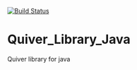 [![Build Status](https://travis-ci.org/sisekipp/Quiver_Library_Java.svg?branch=master)](https://travis-ci.org/sisekipp/Quiver_Library_Java) 

# Quiver_Library_Java

Quiver library for java
